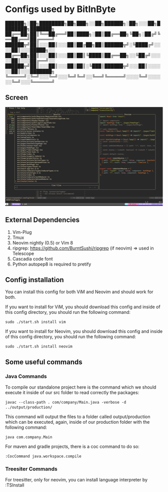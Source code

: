 # Configs used by BitInByte

██████╗░██╗████████╗██╗███╗░░██╗██████╗░██╗░░░██╗████████╗███████╗
██╔══██╗██║╚══██╔══╝██║████╗░██║██╔══██╗╚██╗░██╔╝╚══██╔══╝██╔════╝
██████╦╝██║░░░██║░░░██║██╔██╗██║██████╦╝░╚████╔╝░░░░██║░░░█████╗░░
██╔══██╗██║░░░██║░░░██║██║╚████║██╔══██╗░░╚██╔╝░░░░░██║░░░██╔══╝░░
██████╦╝██║░░░██║░░░██║██║░╚███║██████╦╝░░░██║░░░░░░██║░░░███████╗
╚═════╝░╚═╝░░░╚═╝░░░╚═╝╚═╝░░╚══╝╚═════╝░░░░╚═╝░░░░░░╚═╝░░░╚══════╝

## Screen

![BitInByte IDE](workflow.png)

## External Dependencies

1. Vim-Plug
2. Tmux
3. Neovim nightly (0.5) or Vim 8
4. ripgrep: https://github.com/BurntSushi/ripgrep (if neovim) => used in Telescope
5. Cascadia code font
6. Python autopep8 is required to pretify

## Config installation

You can install this config for both ViM and Neovim and should work for both.

If you want to install for ViM, you should download this config and inside of this config directory, you should run the following command:

```
sudo ./start.sh install vim
```

If you want to install for Neovim, you should download this config and inside of this config directory, you should run the following command:

```
sudo ./start.sh install neovim
```

## Some useful commands

### Java Commands

To compile our standalone project here is the command which we should execute it inside of our src folder to read correctly the packages:

```
javac --class-path . com/company/Main.java -verbose -d ../output/production/
```

This command will output the files to a folder called output/production which can be executed, again, inside of our production folder with the following command:

```
java com.company.Main
```

For maven and gradle projects, there is a coc command to do so:

```
:CocCommand java.workspace.compile
```

### Treesiter Commands

For treesitter, only for neovim, you can install language interpreter by :TSInstall <language>
